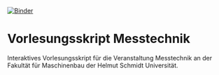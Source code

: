 [![Binder](https://mybinder.org/badge_logo.svg)](https://mybinder.org/v2/gh/Kisleif/messtechnik-lecture/master)
# Vorlesungsskript Messtechnik
Interaktives Vorlesungsskript für die Veranstaltung Messtechnik an der Fakultät für Maschinenbau der Helmut Schmidt Universität.
